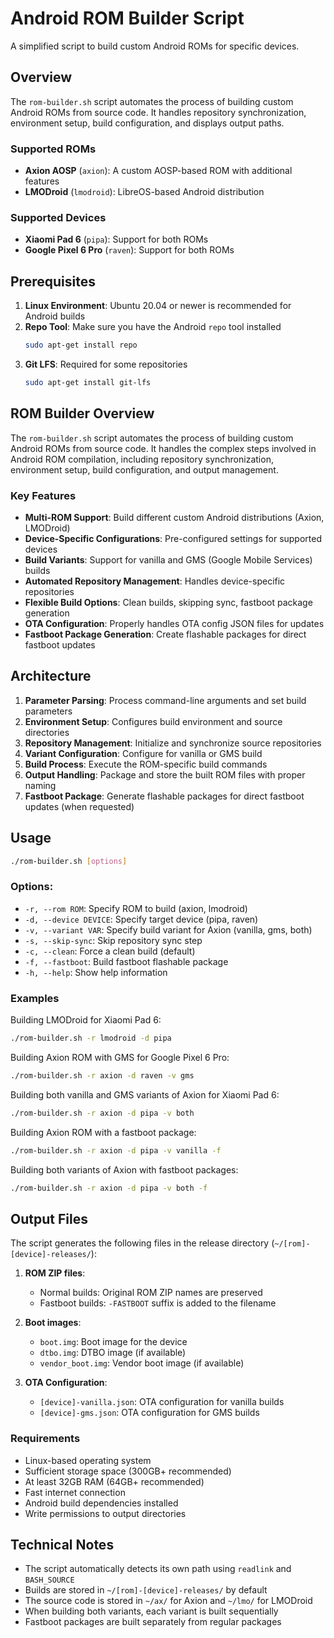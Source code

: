 # Android ROM Builder Script

A simplified script to build custom Android ROMs for specific devices.

## Overview

The `rom-builder.sh` script automates the process of building custom Android ROMs from source code. It handles repository synchronization, environment setup, build configuration, and displays output paths.

### Supported ROMs

- **Axion AOSP** (`axion`): A custom AOSP-based ROM with additional features
- **LMODroid** (`lmodroid`): LibreOS-based Android distribution

### Supported Devices

- **Xiaomi Pad 6** (`pipa`): Support for both ROMs
- **Google Pixel 6 Pro** (`raven`): Support for both ROMs

## Prerequisites

1. **Linux Environment**: Ubuntu 20.04 or newer is recommended for Android builds
2. **Repo Tool**: Make sure you have the Android `repo` tool installed
   ```bash
   sudo apt-get install repo
   ```
3. **Git LFS**: Required for some repositories
   ```bash
   sudo apt-get install git-lfs
   ```

## ROM Builder Overview

The `rom-builder.sh` script automates the process of building custom Android ROMs from source code. It handles the complex steps involved in Android ROM compilation, including repository synchronization, environment setup, build configuration, and output management.

### Key Features

- **Multi-ROM Support**: Build different custom Android distributions (Axion, LMODroid)
- **Device-Specific Configurations**: Pre-configured settings for supported devices
- **Build Variants**: Support for vanilla and GMS (Google Mobile Services) builds
- **Automated Repository Management**: Handles device-specific repositories
- **Flexible Build Options**: Clean builds, skipping sync, fastboot package generation
- **OTA Configuration**: Properly handles OTA config JSON files for updates
- **Fastboot Package Generation**: Create flashable packages for direct fastboot updates

## Architecture

1. **Parameter Parsing**: Process command-line arguments and set build parameters
2. **Environment Setup**: Configures build environment and source directories
3. **Repository Management**: Initialize and synchronize source repositories
4. **Variant Configuration**: Configure for vanilla or GMS build
5. **Build Process**: Execute the ROM-specific build commands
6. **Output Handling**: Package and store the built ROM files with proper naming
7. **Fastboot Package**: Generate flashable packages for direct fastboot updates (when requested)

## Usage

```bash
./rom-builder.sh [options]
```

### Options:

- `-r, --rom ROM`: Specify ROM to build (axion, lmodroid)
- `-d, --device DEVICE`: Specify target device (pipa, raven)
- `-v, --variant VAR`: Specify build variant for Axion (vanilla, gms, both)
- `-s, --skip-sync`: Skip repository sync step
- `-c, --clean`: Force a clean build (default)
- `-f, --fastboot`: Build fastboot flashable package
- `-h, --help`: Show help information

### Examples

Building LMODroid for Xiaomi Pad 6:
```bash
./rom-builder.sh -r lmodroid -d pipa
```

Building Axion ROM with GMS for Google Pixel 6 Pro:
```bash
./rom-builder.sh -r axion -d raven -v gms
```

Building both vanilla and GMS variants of Axion for Xiaomi Pad 6:
```bash
./rom-builder.sh -r axion -d pipa -v both
```

Building Axion ROM with a fastboot package:
```bash
./rom-builder.sh -r axion -d pipa -v vanilla -f
```

Building both variants of Axion with fastboot packages:
```bash
./rom-builder.sh -r axion -d pipa -v both -f
```

## Output Files

The script generates the following files in the release directory (`~/[rom]-[device]-releases/`):

1. **ROM ZIP files**:
   - Normal builds: Original ROM ZIP names are preserved
   - Fastboot builds: `-FASTBOOT` suffix is added to the filename

2. **Boot images**:
   - `boot.img`: Boot image for the device
   - `dtbo.img`: DTBO image (if available)
   - `vendor_boot.img`: Vendor boot image (if available)

3. **OTA Configuration**:
   - `[device]-vanilla.json`: OTA configuration for vanilla builds
   - `[device]-gms.json`: OTA configuration for GMS builds

### Requirements
- Linux-based operating system
- Sufficient storage space (300GB+ recommended)
- At least 32GB RAM (64GB+ recommended)
- Fast internet connection
- Android build dependencies installed
- Write permissions to output directories

## Technical Notes

- The script automatically detects its own path using `readlink` and `BASH_SOURCE`
- Builds are stored in `~/[rom]-[device]-releases/` by default
- The source code is stored in `~/ax/` for Axion and `~/lmo/` for LMODroid
- When building both variants, each variant is built sequentially
- Fastboot packages are built separately from regular packages